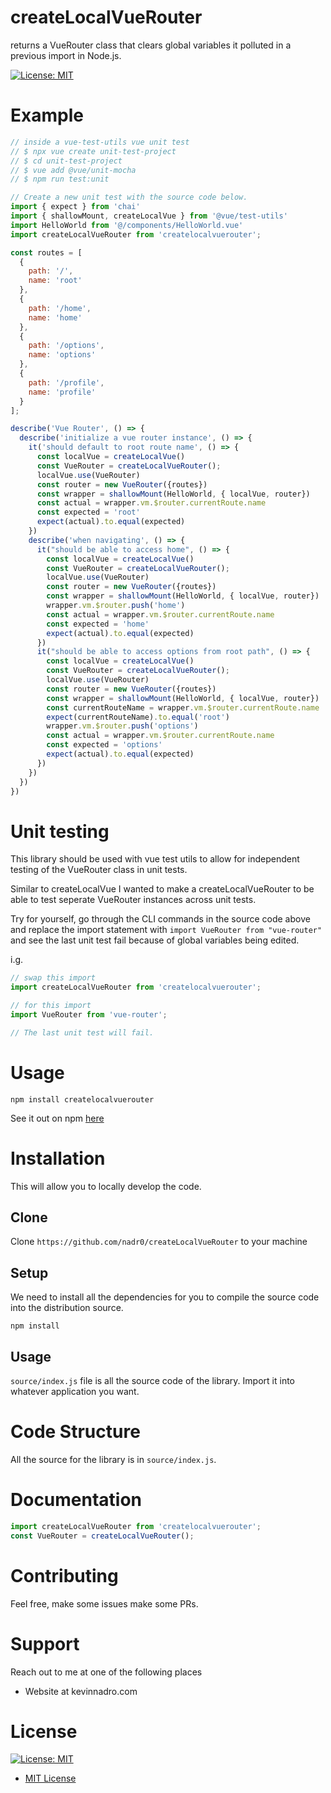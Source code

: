 # createLocalVueRouter

returns a VueRouter class that clears global variables it polluted in a previous import in Node.js.

[![License: MIT](https://img.shields.io/badge/License-MIT-yellow.svg)](https://opensource.org/licenses/MIT)

# Example

```javascript
// inside a vue-test-utils vue unit test
// $ npx vue create unit-test-project
// $ cd unit-test-project
// $ vue add @vue/unit-mocha
// $ npm run test:unit

// Create a new unit test with the source code below.
import { expect } from 'chai'
import { shallowMount, createLocalVue } from '@vue/test-utils'
import HelloWorld from '@/components/HelloWorld.vue'
import createLocalVueRouter from 'createlocalvuerouter';

const routes = [
  {
    path: '/',
    name: 'root'
  },
  {
    path: '/home',
    name: 'home'
  },
  {
    path: '/options',
    name: 'options'
  },
  {
    path: '/profile',
    name: 'profile'
  }
];

describe('Vue Router', () => {
  describe('initialize a vue router instance', () => {
    it('should default to root route name', () => {
      const localVue = createLocalVue()
      const VueRouter = createLocalVueRouter();
      localVue.use(VueRouter)
      const router = new VueRouter({routes})
      const wrapper = shallowMount(HelloWorld, { localVue, router})
      const actual = wrapper.vm.$router.currentRoute.name
      const expected = 'root'
      expect(actual).to.equal(expected)
    })
    describe('when navigating', () => {
      it("should be able to access home", () => {
        const localVue = createLocalVue()
        const VueRouter = createLocalVueRouter();
        localVue.use(VueRouter)
        const router = new VueRouter({routes})
        const wrapper = shallowMount(HelloWorld, { localVue, router})
        wrapper.vm.$router.push('home')
        const actual = wrapper.vm.$router.currentRoute.name
        const expected = 'home'
        expect(actual).to.equal(expected)
      })
      it("should be able to access options from root path", () => {
        const localVue = createLocalVue()
        const VueRouter = createLocalVueRouter();
        localVue.use(VueRouter)
        const router = new VueRouter({routes})
        const wrapper = shallowMount(HelloWorld, { localVue, router})
        const currentRouteName = wrapper.vm.$router.currentRoute.name
        expect(currentRouteName).to.equal('root')
        wrapper.vm.$router.push('options')
        const actual = wrapper.vm.$router.currentRoute.name
        const expected = 'options'
        expect(actual).to.equal(expected)
      })
    })
  })
})
```

# Unit testing

This library should be used with vue test utils to allow for independent testing of the VueRouter class in unit tests. 

Similar to createLocalVue I wanted to make a createLocalVueRouter to be able to test seperate VueRouter instances across unit tests.

Try for yourself, go through the CLI commands in the source code above and replace the import statement with `import VueRouter from "vue-router"` and see the last unit test fail because of global variables being edited.

i.g.
```javascript
// swap this import
import createLocalVueRouter from 'createlocalvuerouter';

// for this import
import VueRouter from 'vue-router';

// The last unit test will fail.
```

# Usage

```
npm install createlocalvuerouter
```

See it out on npm [here](https://www.npmjs.com/package/createlocalvuerouter)

# Installation

This will allow you to locally develop the code. 

## Clone

 Clone `https://github.com/nadr0/createLocalVueRouter` to your machine

## Setup

We need to install all the dependencies for you to compile the source code into the distribution source.

```
npm install
```

## Usage

`source/index.js` file is all the source code of the library. Import it into whatever application you want.

# Code Structure

All the source for the library is in `source/index.js`. 

# Documentation

```javascript
import createLocalVueRouter from 'createlocalvuerouter';
const VueRouter = createLocalVueRouter();
```

# Contributing

Feel free, make some issues make some PRs.

# Support

Reach out to me at one of the following places

- Website at kevinnadro.com

# License

[![License: MIT](https://img.shields.io/badge/License-MIT-yellow.svg)](https://opensource.org/licenses/MIT)
- [MIT License](https://opensource.org/licenses/mit-license.php)